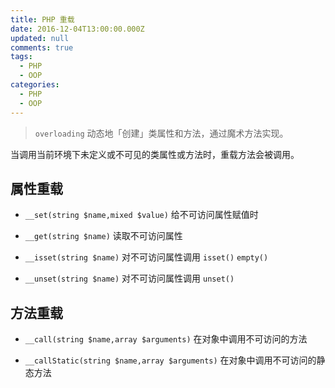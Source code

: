 ```yaml
---
title: PHP 重载
date: 2016-12-04T13:00:00.000Z
updated: null
comments: true
tags:
  - PHP
  - OOP
categories:
  - PHP
  - OOP
---
```


> `overloading` 动态地「创建」类属性和方法，通过魔术方法实现。

<!--more-->

当调用当前环境下未定义或不可见的类属性或方法时，重载方法会被调用。

## 属性重载

* `__set(string $name,mixed $value)` 给不可访问属性赋值时

* `__get(string $name)` 读取不可访问属性

* `__isset(string $name)` 对不可访问属性调用 `isset()` `empty()`

* `__unset(string $name)` 对不可访问属性调用 `unset()`

## 方法重载

* `__call(string $name,array $arguments)` 在对象中调用不可访问的方法

* `__callStatic(string $name,array $arguments)` 在对象中调用不可访问的静态方法
